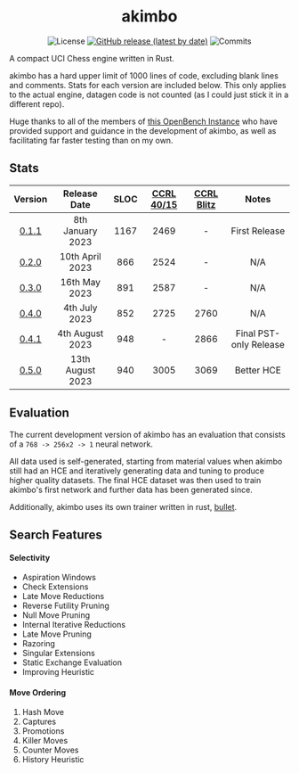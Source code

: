 <div align="center">

# akimbo

![License](https://img.shields.io/github/license/jw1912/akimbo?style=for-the-badge)
[![GitHub release (latest by date)](https://img.shields.io/github/v/release/jw1912/akimbo?style=for-the-badge)](https://github.com/jw1912/akimbo/releases/latest)
![Commits](https://img.shields.io/github/commits-since/jw1912/akimbo/latest?style=for-the-badge)

</div>

A compact UCI Chess engine written in Rust.

akimbo has a hard upper limit of 1000 lines of code, excluding blank lines and comments. Stats for each version are included below.
This only applies to the actual engine, datagen code is not counted (as I could just stick it in a different repo).

Huge thanks to all of the members of [this OpenBench Instance](https://chess.swehosting.se/users/) who have provided support and guidance in the development
of akimbo, as well as facilitating far faster testing than on my own.


## Stats
<div align="center">

|                           Version                                |     Release Date     | SLOC | [CCRL 40/15](https://www.computerchess.org.uk/ccrl/4040/) | [CCRL Blitz](http://ccrl.chessdom.com/ccrl/404/cgi/compare_engines.cgi?class=Single-CPU+engines&only_best_in_class=on&num_best_in_class=1&print=Rating+list&profile_step=50&profile_numbers=1&print=Results+table&print=LOS+table&table_size=100&ct_from_elo=0&ct_to_elo=10000&match_length=30&cross_tables_for_best_versions_only=1&sort_tables=by+rating&diag=0&reference_list=None&recalibrate=no) | Notes |
| :---------------------------------------------------------------:|:--------------------:|:----:|:------:|:----:|:----------------------:|
| [0.1.1](https://github.com/jw1912/akimbo/releases/tag/v0.1.1) |    8th January 2023  | 1167 |  2469  |  -   |     First Release      |
| [0.2.0](https://github.com/jw1912/akimbo/releases/tag/v0.2.0) |   10th   April 2023  |  866 |  2524  |  -   |          N/A           |
| [0.3.0](https://github.com/jw1912/akimbo/releases/tag/v0.3.0) |   16th     May 2023  |  891 |  2587  |  -   |          N/A           |
| [0.4.0](https://github.com/jw1912/akimbo/releases/tag/v0.4.0) |    4th    July 2023  |  852 |  2725  | 2760 |          N/A           |
| [0.4.1](https://github.com/jw1912/akimbo/releases/tag/v0.4.1) |    4th  August 2023  |  948 |   -    | 2866 | Final PST-only Release |
| [0.5.0](https://github.com/jw1912/akimbo/releases/tag/v0.5.0) |   13th  August 2023  |  940 |  3005  | 3069 |        Better HCE      |

</div>

## Evaluation

The current development version of akimbo has an evaluation that consists of a `768 -> 256x2 -> 1` neural network.

All data used is self-generated, starting from material values when akimbo still had an HCE and iteratively generating data and tuning to
produce higher quality datasets. The final HCE dataset was then used to train akimbo's first network and further data has been generated
since.

Additionally, akimbo uses its own trainer written in rust, [bullet](https://github.com/jw1912/bullet).

## Search Features

#### Selectivity
- Aspiration Windows
- Check Extensions
- Late Move Reductions
- Reverse Futility Pruning
- Null Move Pruning
- Internal Iterative Reductions
- Late Move Pruning
- Razoring
- Singular Extensions
- Static Exchange Evaluation
- Improving Heuristic

#### Move Ordering
1. Hash Move
2. Captures
3. Promotions
4. Killer Moves
5. Counter Moves
6. History Heuristic
